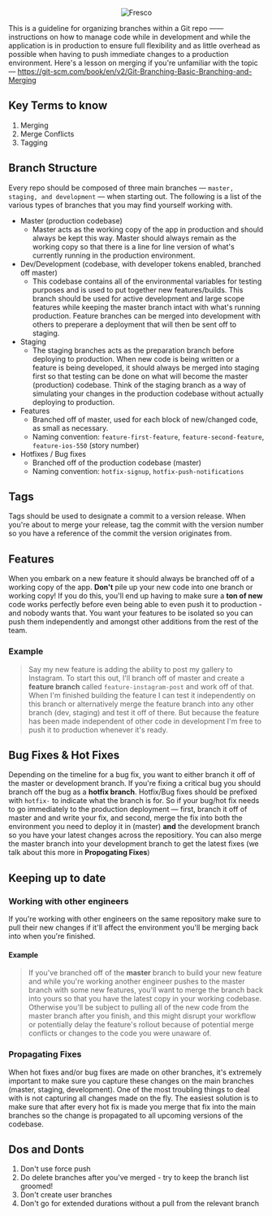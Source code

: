 <p align="center" >
  <img src="https://s3.amazonaws.com/com.fresconews.v2.prod/static/images/wordmark-transparent-git4.png" alt="Fresco" title="Fresco News">
</p>

This is a guideline for organizing branches within a Git repo —— instructions on how to manage code while in development and while the application is in production to ensure full flexibility and as little overhead as possible when having to push immediate changes to a production environment. Here's a lesson on merging if you're unfamiliar with the topic — https://git-scm.com/book/en/v2/Git-Branching-Basic-Branching-and-Merging

## Key Terms to know
1. Merging
2. Merge Conflicts
3. Tagging

## Branch Structure
Every repo should be composed of three main branches — `master, staging, and development` — when starting out. The following is a list of the various types of branches that you may find yourself working with.
- Master (production codebase)
    - Master acts as the working copy of the app in production and should always be kept this way. Master should always remain as the working copy so that there is a line for line version of what's currently running in the production environment.
- Dev/Development (codebase, with developer tokens enabled, branched off master)
    - This codebase contains all of the environmental variables for testing purposes and is used to put together new features/builds. This branch should be used for active development and large scope features while keeping the master branch intact with what's running production. Feature branches can be merged into development with others to preperare a deployment that will then be sent off to staging.
- Staging
    - The staging branches acts as the preparation branch before deploying to production. When new code is being written or a feature is being developed, it should always be merged into staging first so that testing can be done on what will become the master (production) codebase. Think of the staging branch as a way of simulating your changes in the production codebase without actually deploying to production.
- Features
  - Branched off of master, used for each block of new/changed code, as small as necessary.
  - Naming convention: `feature-first-feature`, `feature-second-feature`, `feature-ios-550` (story number)
- Hotfixes / Bug fixes
  - Branched off of the production codebase (master)
  - Naming convention: `hotfix-signup`, `hotfix-push-notifications`

## Tags

Tags should be used to designate a commit to a version release. When you're about to merge your release, tag the commit with the version number so you have a reference of the commit the version originates from. 

## Features
When you embark on a new feature it should always be branched off of a working copy of the app. **Don't** pile up your new code into one branch or working copy! If you do this, you'll end up having to make sure a **ton of new** code works perfectly before even being able to even push it to production - and nobody wants that. You want your features to be isolated so you can push them independently and amongst other additions from the rest of the team.

### Example

> Say my new feature is adding the ability to post my gallery to Instagram. To start this out, I'll branch off of master and create a 
**feature branch** called `feature-instagram-post` and work off of that. When I'm finished building the feature I can test it independently on this branch or alternatively merge the feature branch into any other branch (dev, staging) and test it off of there. But because the 
feature has been made independent of other code in development I'm free to push it to production whenever it's ready.

## Bug Fixes & Hot Fixes
Depending on the timeline for a bug fix, you want to either branch it off of the master or development branch. If you're fixing a critical bug you should branch off the bug as a **hotfix branch**. Hotfix/Bug fixes should be prefixed with `hotfix-` to indicate what the branch is for. So if your bug/hot fix needs to go immediately to the production deployment — first, branch it off of master and and write your fix, and second, merge the fix into both the environment you need to deploy it in (master) **and** the development branch so you have your latest changes across the repositiory. You can also merge the master branch into your development branch to get the latest fixes (we talk about this more in **Propogating Fixes**)

## Keeping up to date

### Working with other engineers
If you're working with other engineers on the same repository make sure to pull their new changes if it'll affect the environment you'll be merging back into when you're finished.

#### Example
> If you've branched off of the **master** branch to build your new feature and while you're working another engineer pushes to the master 
branch with some new features, you'll want to merge the branch back into yours so that you have the latest copy in your working codebase. Otherwise you'll be  subject to pulling all of the new code from the master branch after you finish, and this might disrupt your workflow or potentially delay the feature's rollout because of potential merge conflicts or changes to the code you were unaware of.

### Propagating Fixes
When hot fixes and/or bug fixes are made on other branches, it's extremely important to make sure you capture these changes on the main branches (master, staging, development). One of the most troubling things to deal with is not capturing all changes made on the fly. The easiest solution is to make sure that after every hot fix is made you merge that fix into the main branches so the change is propagated to all upcoming versions of the codebase.

## Dos and Donts
1. Don't use force push
2. Do delete branches after you've merged - try to keep the branch list groomed!
3. Don't create user branches
4. Don't go for extended durations without a pull from the relevant branch
